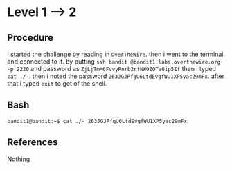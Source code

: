 # Level 1 --> 2

## Procedure
i started the challenge by reading in `OverTheWire`.
then i went to the terminal and connected to it.
by putting `ssh bandit @bandit1.labs.overthewire.org -p 2220` 
and password as `ZjLjTmM6FvvyRnrb2rfNWOZOTa6ip5If`
then i typed `cat ./-`.
then i noted the password `263JGJPfgU6LtdEvgfWU1XP5yac29mFx`.
after that i typed `exit` to get of the shell.

## Bash
`bandit1@bandit:~$ cat ./-
263JGJPfgU6LtdEvgfWU1XP5yac29mFx`

## References
Nothing
